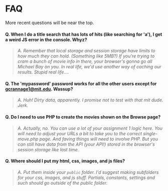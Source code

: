# FAQ

More recent questions will be near the top.

#### Q. When I do a title search that has lots of hits (like searching for 'a'), I get a weird JS error in the console. Whyz?

> _A. Remember that local storage and session storage have limits to how much they can hold. (Something like 5MB?) If you're trying to cram a bunch of movie info in there, your browser's gonna go all Michael Bay on you. In real life, we'd use another way of caching our results. Stupid real life...._ 

#### Q. The 'mypassword' password works for all the other users except for gcrannage1@mit.edu. Wassup?

> _A. Huh! Dirty data, apparently. I promise not to test with that mit dude. Jerk._ 

#### Q. Do I need to use PHP to create the movies shown on the Browse page?

> _A. Actually, no. You can use a lot of your assignment 1 logic here.  You will need to adjust your URLs a bit to take you to the correct single-move.php page. And faving things will need to involve PHP. But you can still have data from the API (your API!) stored in the browser's session storage like last time._ 

#### Q. Where should I put my html, css, images, and js files?

> _A. Put them inside your `public` folder. I'd suggest making subfolders for your css, images, and js stuff. Partials, constants, settings and such should go outside of the public folder._ 
